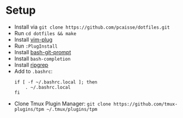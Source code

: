 # Setup

* Install via `git clone https://github.com/pcaisse/dotfiles.git`
* Run `cd dotfiles && make`
* Install [vim-plug](https://github.com/junegunn/vim-plug)
* Run `:PlugInstall`
* Install [bash-git-prompt](https://github.com/magicmonty/bash-git-prompt)
* Install `bash-completion`
* Install [ripgrep](https://github.com/BurntSushi/ripgrep)
* Add to `.bashrc`:
    ```
    if [ -f ~/.bashrc.local ]; then
        . ~/.bashrc.local
    fi
    ```
* Clone Tmux Plugin Manager: `git clone https://github.com/tmux-plugins/tpm ~/.tmux/plugins/tpm`

